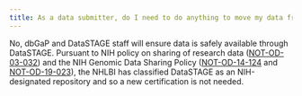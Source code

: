 ```yaml
---
title: As a data submitter, do I need to do anything to move my data from dbGaP to BioData Catalyst? Do I need to submit another institutional certification?
---
```


No, dbGaP and DataSTAGE staff will ensure data is safely available through DataSTAGE. Pursuant to NIH policy on sharing of research data ([NOT-OD-03-032](https://grants.nih.gov/grants/guide/notice-files/not-od-03-032.html)) and the NIH Genomic Data Sharing Policy ([NOT-OD-14-124](https://grants.nih.gov/grants/guide/notice-files/not-od-14-124.html) and [NOT-OD-19-023](https://grants.nih.gov/grants/guide/notice-files/NOT-OD-19-023.html)), the NHLBI has classified DataSTAGE as an NIH-designated repository and so a new certification is not needed.